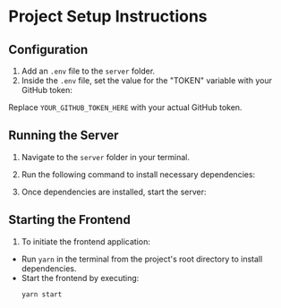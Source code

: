 # Project Setup Instructions

## Configuration

1. Add an `.env` file to the `server` folder.
2. Inside the `.env` file, set the value for the "TOKEN" variable with your GitHub token:

Replace `YOUR_GITHUB_TOKEN_HERE` with your actual GitHub token.

## Running the Server

1. Navigate to the `server` folder in your terminal.
2. Run the following command to install necessary dependencies:

3. Once dependencies are installed, start the server:

## Starting the Frontend

1. To initiate the frontend application:

- Run `yarn` in the terminal from the project's root directory to install dependencies.
- Start the frontend by executing:
  ```
  yarn start
  ```
